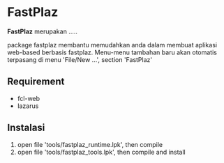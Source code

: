 FastPlaz===**FastPlaz** merupakan .....package fastplaz membantu memudahkan anda dalam membuat aplikasi web-based berbasis fastplaz.Menu-menu tambahan baru akan otomatis terpasang di menu 'File/New ...', section 'FastPlaz'Requirement---* fcl-web* lazarusInstalasi---1. open file 'tools/fastplaz_runtime.lpk', then compile2. open file 'tools/fastplaz_tools.lpk', then compile and install